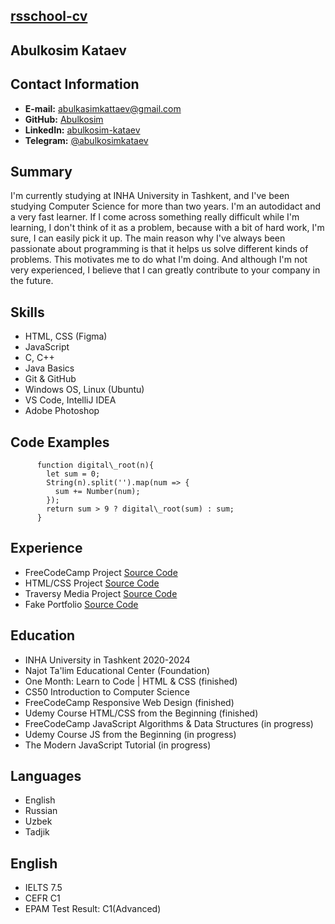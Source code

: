 
[rsschool-cv](https://abulkosim.github.io/rsschool-cv/)
-------------------------------------------------------

Abulkosim Kataev
----------------

Contact Information
-------------------

*   **E-mail:** [abulkasimkattaev@gmail.com](mailto:abulkasimkattaev@gmail.com)
*   **GitHub:** [Abulkosim](https://github.com/Abulkosim)
*   **LinkedIn:** [abulkosim-kataev](https://www.linkedin.com/in/abulkosim-kataev-9017bb1b6/)
*   **Telegram:** [@abulkosimkataev](https://abulkosimkataev.t.me/)

Summary
-------

I'm currently studying at INHA University in Tashkent, and I've been studying Computer Science for more than two years. I'm an autodidact and a very fast learner. If I come across something really difficult while I'm learning, I don't think of it as a problem, because with a bit of hard work, I'm sure, I can easily pick it up. The main reason why I've always been passionate about programming is that it helps us solve different kinds of problems. This motivates me to do what I'm doing. And although I'm not very experienced, I believe that I can greatly contribute to your company in the future.

Skills
------

*   HTML, CSS (Figma)
*   JavaScript
*   C, C++
*   Java Basics
*   Git & GitHub
*   Windows OS, Linux (Ubuntu)
*   VS Code, IntelliJ IDEA
*   Adobe Photoshop

Code Examples
-------------

          function digital\_root(n){
            let sum = 0;
            String(n).split('').map(num => {
              sum += Number(num);
            });
            return sum > 9 ? digital\_root(sum) : sum;
          }
        

Experience
----------

*   FreeCodeCamp Project [Source Code](https://github.com/Abulkosim/freecodecampfirstproject)
*   HTML/CSS Project [Source Code](https://github.com/Abulkosim/WDWebsiteFigma)
*   Traversy Media Project [Source Code](https://github.com/Abulkosim/EdgeLedger)
*   Fake Portfolio [Source Code](https://github.com/Abulkosim/Portfolio)

Education
---------

*   INHA University in Tashkent 2020-2024
*   Najot Ta'lim Educational Center (Foundation)
*   One Month: Learn to Code | HTML & CSS (finished)
*   CS50 Introduction to Computer Science
*   FreeCodeCamp Responsive Web Design (finished)
*   Udemy Course HTML/CSS from the Beginning (finished)
*   FreeCodeCamp JavaScript Algorithms & Data Structures (in progress)
*   Udemy Course JS from the Beginning (in progress)
*   The Modern JavaScript Tutorial (in progress)

Languages
---------

*   English
*   Russian
*   Uzbek
*   Tadjik

English
-------

*   IELTS 7.5
*   CEFR C1
*   EPAM Test Result: C1(Advanced)
